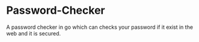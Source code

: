 # Password-Checker
A password checker in go which can checks your password if it exist in the web and it is secured.
